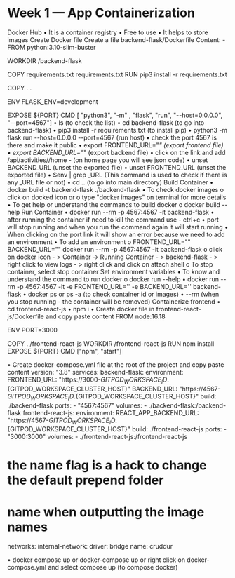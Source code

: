 # Week 1 — App Containerization

Docker Hub
•	It is a container registry
•	Free to use
•	It helps to store images
Create Docker file
Create a file backend-flask/Dockerfile
Content: -
FROM python:3.10-slim-buster

WORKDIR /backend-flask

COPY requirements.txt requirements.txt
RUN pip3 install -r requirements.txt

COPY . .

ENV FLASK_ENV=development

EXPOSE ${PORT}
CMD [ "python3", "-m" , "flask", "run", "--host=0.0.0.0", "--port=4567"]
•	ls (to check the list)
•	cd backend-flask (to go into backend-flask)
•	pip3 install -r requirements.txt (to install pip)
•	python3 -m flask run --host=0.0.0.0 --port=4567 (run host)
•	check the port 4567 is there and make it public
•	export FRONTEND_URL="*" (export frontend file)
•	export BACKEND_URL="*" (export backend file)
•	click on the link and add /api/activities//home - (on home page you will see json code)
•	unset BACKEND_URL (unset the exported file)
•	unset FRONTEND_URL (unset the exported file)
•	$env | grep _URL (This command is used to check if there is any _URL file or not)
•	cd .. (to go into main directory)
Build Container
•	docker build -t backend-flask ./backend-flask
•	To check docker images
o	click on docked icon or
o	type "docker images" on terminal for more details
•	To get help or understand the commands to build docker
o	docker build --help
Run Container
•	docker run --rm -p 4567:4567 -it backend-flask
•	after running the container if need to kill the command use - ctrl+c
•	port will stop running and when you run the command again it will start running
•	When clicking on the port link it will show an error because we need to add an environment
•	To add an environment
o	FRONTEND_URL="" BACKEND_URL="" docker run --rm -p 4567:4567 -it backend-flask
o	click on docker icon - > Container -> Running Container - > backend-flask - > right click to view logs - > right click and click on attach shell
o	To stop container, select stop container
Set environment variables
•	To know and understand the command to run docker
o	docker run --help
•	docker run --rm -p 4567:4567 -it -e FRONTEND_URL='' -e BACKEND_URL='' backend-flask
•	docker ps or ps -a (to check container id or images)
•	--rm (when you stop running - the container will be removed)
Containerize frontend
•	cd frontend-react-js
•	npm i
•	Create docker file in frontend-react-js/Dockerfile and copy paste content
FROM node:16.18

ENV PORT=3000

COPY . /frontend-react-js
WORKDIR /frontend-react-js
RUN npm install
EXPOSE ${PORT}
CMD ["npm", "start"]

•	Create docker-compose.yml file at the root of the project and copy paste content
version: "3.8"
services:
  backend-flask:
    environment:
      FRONTEND_URL: "https://3000-${GITPOD_WORKSPACE_ID}.${GITPOD_WORKSPACE_CLUSTER_HOST}"
      BACKEND_URL: "https://4567-${GITPOD_WORKSPACE_ID}.${GITPOD_WORKSPACE_CLUSTER_HOST}"
    build: ./backend-flask
    ports:
      - "4567:4567"
    volumes:
      - ./backend-flask:/backend-flask
  frontend-react-js:
    environment:
      REACT_APP_BACKEND_URL: "https://4567-${GITPOD_WORKSPACE_ID}.${GITPOD_WORKSPACE_CLUSTER_HOST}"
    build: ./frontend-react-js
    ports:
      - "3000:3000"
    volumes:
      - ./frontend-react-js:/frontend-react-js

# the name flag is a hack to change the default prepend folder
# name when outputting the image names
networks: 
  internal-network:
    driver: bridge
    name: cruddur

•	docker compose up or docker-compose up or right click on docker-compose.yml and select compose up (to compose docker)

